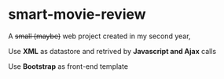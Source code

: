 # smart-movie-review

A ~~small (maybe)~~ web project created in my second year, 

Use **XML** as datastore and retrived by **Javascript and Ajax** calls 

Use **Bootstrap** as front-end template 
